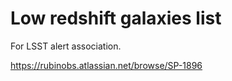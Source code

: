 # Low redshift galaxies list

For LSST alert association.

https://rubinobs.atlassian.net/browse/SP-1896
